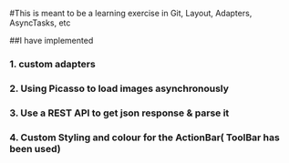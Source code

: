 #This is meant to be a learning exercise in Git, Layout, Adapters, AsyncTasks, etc

##I have implemented 
###	1. custom adapters
###	2. Using Picasso to load images asynchronously
###	3. Use a REST API to get json response & parse it
###	4. Custom Styling and colour for the ActionBar( ToolBar has been used)

 